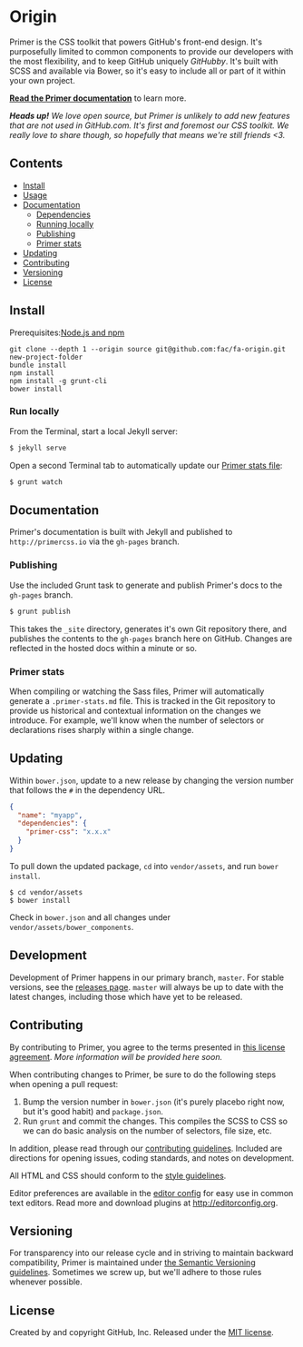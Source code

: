 # Origin

Primer is the CSS toolkit that powers GitHub's front-end design. It's purposefully limited to common components to provide our developers with the most flexibility, and to keep GitHub uniquely *GitHubby*. It's built with SCSS and available via Bower, so it's easy to include all or part of it within your own project.

[**Read the Primer documentation**](http://primercss.io) to learn more.

_**Heads up!** We love open source, but Primer is unlikely to add new features that are not used in GitHub.com. It's first and foremost our CSS toolkit. We really love to share though, so hopefully that means we're still friends <3._

## Contents

- [Install](#install)
- [Usage](#usage)
- [Documentation](#documentation)
  - [Dependencies](#dependencies)
  - [Running locally](#running-locally)
  - [Publishing](#publishing)
  - [Primer stats](#primer-stats)
- [Updating](#updating)
- [Contributing](#contributing)
- [Versioning](#versioning)
- [License](#license)

## Install

Prerequisites:[Node.js and npm](http://nodejs.org/download/)

```
git clone --depth 1 --origin source git@github.com:fac/fa-origin.git new-project-folder
bundle install
npm install
npm install -g grunt-cli
bower install
```

### Run locally

From the Terminal, start a local Jekyll server:

```bash
$ jekyll serve
```

Open a second Terminal tab to automatically update our [Primer stats file](#primer-stats):

```bash
$ grunt watch
```


## Documentation

Primer's documentation is built with Jekyll and published to `http://primercss.io` via the `gh-pages` branch.


### Publishing

Use the included Grunt task to generate and publish Primer's docs to the `gh-pages` branch.

```bash
$ grunt publish
```

This takes the `_site` directory, generates it's own Git repository there, and publishes the contents to the `gh-pages` branch here on GitHub. Changes are reflected in the hosted docs within a minute or so.

### Primer stats

When compiling or watching the Sass files, Primer will automatically generate a `.primer-stats.md` file. This is tracked in the Git repository to provide us historical and contextual information on the changes we introduce. For example, we'll know when the number of selectors or declarations rises sharply within a single change.

## Updating

Within `bower.json`, update to a new release by changing the version number that follows the `#` in the dependency URL.

```json
{
  "name": "myapp",
  "dependencies": {
    "primer-css": "x.x.x"
  }
}
```

To pull down the updated package, `cd` into `vendor/assets`, and run `bower install`.

```
$ cd vendor/assets
$ bower install
```

Check in `bower.json` and all changes under `vendor/assets/bower_components`.

## Development

Development of Primer happens in our primary branch, `master`. For stable versions, see the [releases page](https://github.com/primer/primer/releases). `master` will always be up to date with the latest changes, including those which have yet to be released.

## Contributing

By contributing to Primer, you agree to the terms presented in [this license agreement](https://cla.github.com/). *More information will be provided here soon.*

When contributing changes to Primer, be sure to do the following steps when opening a pull request:

1. Bump the version number in `bower.json` (it's purely placebo right now, but it's good habit) and `package.json`.
2. Run `grunt` and commit the changes. This compiles the SCSS to CSS so we can do basic analysis on the number of selectors, file size, etc.

In addition, please read through our [contributing guidelines](https://github.com/primer/primer/blob/master/CONTRIBUTING.md). Included are directions for opening issues, coding standards, and notes on development.

All HTML and CSS should conform to the [style guidelines](http://primercss.io/guidelines).

Editor preferences are available in the [editor config](https://github.com/primer/primer/blob/master/.editorconfig) for easy use in common text editors. Read more and download plugins at <http://editorconfig.org>.

## Versioning

For transparency into our release cycle and in striving to maintain backward compatibility, Primer is maintained under [the Semantic Versioning guidelines](http://semver.org/). Sometimes we screw up, but we'll adhere to those rules whenever possible.

## License

Created by and copyright GitHub, Inc. Released under the [MIT license](LICENSE.md).
